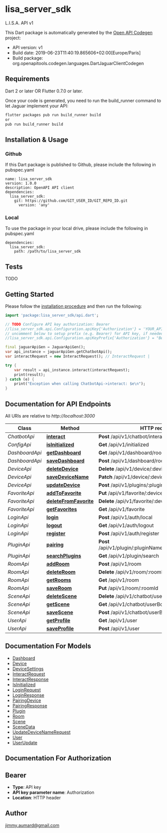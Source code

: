 # lisa_server_sdk
L.I.S.A. API v1

This Dart package is automatically generated by the [Open API Codegen](https://github.com/OpenAPITools/openapi-generator) project:

- API version: v1
- Build date: 2019-06-23T11:40:19.865606+02:00[Europe/Paris]
- Build package: org.openapitools.codegen.languages.DartJaguarClientCodegen

## Requirements

Dart 2 or later OR Flutter 0.7.0 or later.

Once your code is generated, you need to run the build_runner command to let Jaguar implement your API:

```sh
flutter packages pub run build_runner build
or
pub run build_runner build
```

## Installation & Usage

### Github
If this Dart package is published to Github, please include the following in pubspec.yaml
```
name: lisa_server_sdk
version: 1.0.0
description: OpenAPI API client
dependencies:
  lisa_server_sdk:
    git: https://github.com/GIT_USER_ID/GIT_REPO_ID.git
      version: 'any'
```

### Local
To use the package in your local drive, please include the following in pubspec.yaml
```
dependencies:
  lisa_server_sdk:
    path: /path/to/lisa_server_sdk
```

## Tests

TODO

## Getting Started

Please follow the [installation procedure](#installation--usage) and then run the following:

```dart
import 'package:lisa_server_sdk/api.dart';

// TODO Configure API key authorization: Bearer
//lisa_server_sdk.api.Configuration.apiKey{'Authorization'} = 'YOUR_API_KEY';
// uncomment below to setup prefix (e.g. Bearer) for API key, if needed
//lisa_server_sdk.api.Configuration.apiKeyPrefix{'Authorization'} = "Bearer";

final jaguarApiGen = JaguarApiGen();
var api_instance = jaguarApiGen.getChatbotApi();
var interactRequest = new InteractRequest(); // InteractRequest | 

try {
    var result = api_instance.interact(interactRequest);
    print(result);
} catch (e) {
    print("Exception when calling ChatbotApi->interact: $e\n");
}

```

## Documentation for API Endpoints

All URIs are relative to *http://localhost:3000*

Class | Method | HTTP request | Description
------------ | ------------- | ------------- | -------------
*ChatbotApi* | [**interact**](docs//ChatbotApi.md#interact) | **Post** /api/v1/chatbot/interact | 
*ConfigApi* | [**isInitialized**](docs//ConfigApi.md#isinitialized) | **Get** /api/v1/initialized | 
*DashboardApi* | [**getDashboard**](docs//DashboardApi.md#getdashboard) | **Get** /api/v1/dashboard/room/:roomId | 
*DashboardApi* | [**saveDashboard**](docs//DashboardApi.md#savedashboard) | **Post** /api/v1/dashboard/room/:roomId | 
*DeviceApi* | [**deleteDevice**](docs//DeviceApi.md#deletedevice) | **Delete** /api/v1/device/:deviceId | 
*DeviceApi* | [**saveDeviceName**](docs//DeviceApi.md#savedevicename) | **Patch** /api/v1/device/:deviceId | 
*DeviceApi* | [**updateDevice**](docs//DeviceApi.md#updatedevice) | **Post** /api/v1/plugins/:pluginName/:deviceId | 
*FavoriteApi* | [**addToFavorite**](docs//FavoriteApi.md#addtofavorite) | **Put** /api/v1/favorite/:deviceId | 
*FavoriteApi* | [**deleteFromFavorite**](docs//FavoriteApi.md#deletefromfavorite) | **Delete** /api/v1/favorite/:deviceId | 
*FavoriteApi* | [**getFavorites**](docs//FavoriteApi.md#getfavorites) | **Get** /api/v1/favorite | 
*LoginApi* | [**login**](docs//LoginApi.md#login) | **Post** /api/v1/auth/local | 
*LoginApi* | [**logout**](docs//LoginApi.md#logout) | **Get** /api/v1/auth/logout | 
*LoginApi* | [**register**](docs//LoginApi.md#register) | **Post** /api/v1/auth/register | 
*PluginApi* | [**pairing**](docs//PluginApi.md#pairing) | **Post** /api/v1/plugin/:pluginName/drivers/:driver/pairing | 
*PluginApi* | [**searchPlugins**](docs//PluginApi.md#searchplugins) | **Get** /api/v1/plugin/search | 
*RoomApi* | [**addRoom**](docs//RoomApi.md#addroom) | **Post** /api/v1/room | 
*RoomApi* | [**deleteRoom**](docs//RoomApi.md#deleteroom) | **Delete** /api/v1/room/:roomId | 
*RoomApi* | [**getRooms**](docs//RoomApi.md#getrooms) | **Get** /api/v1/room | 
*RoomApi* | [**saveRoom**](docs//RoomApi.md#saveroom) | **Put** /api/v1/room/:roomId | 
*SceneApi* | [**deleteScene**](docs//SceneApi.md#deletescene) | **Delete** /api/v1/chatbot/userBot/:scene | 
*SceneApi* | [**getScene**](docs//SceneApi.md#getscene) | **Get** /api/v1/chatbot/userBot | 
*SceneApi* | [**saveScene**](docs//SceneApi.md#savescene) | **Post** /api/v1/chatbot/userBot | 
*UserApi* | [**getProfile**](docs//UserApi.md#getprofile) | **Get** /api/v1/user | 
*UserApi* | [**saveProfile**](docs//UserApi.md#saveprofile) | **Post** /api/v1/user | 


## Documentation For Models

 - [Dashboard](docs//Dashboard.md)
 - [Device](docs//Device.md)
 - [DeviceSettings](docs//DeviceSettings.md)
 - [InteractRequest](docs//InteractRequest.md)
 - [InteractResponse](docs//InteractResponse.md)
 - [IsInitialized](docs//IsInitialized.md)
 - [LoginRequest](docs//LoginRequest.md)
 - [LoginResponse](docs//LoginResponse.md)
 - [PairingDevice](docs//PairingDevice.md)
 - [PairingResponse](docs//PairingResponse.md)
 - [Plugin](docs//Plugin.md)
 - [Room](docs//Room.md)
 - [Scene](docs//Scene.md)
 - [SceneData](docs//SceneData.md)
 - [UpdateDeviceNameRequest](docs//UpdateDeviceNameRequest.md)
 - [User](docs//User.md)
 - [UserUpdate](docs//UserUpdate.md)


## Documentation For Authorization


## Bearer

- **Type**: API key
- **API key parameter name**: Authorization
- **Location**: HTTP header


## Author

jimmy.aumard@gmail.com


